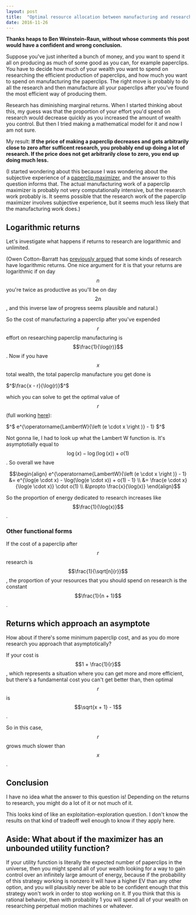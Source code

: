 ```yaml
---
layout: post
title:  "Optimal resource allocation between manufacturing and research"
date: 2016-11-26
---
```


**Thanks heaps to Ben Weinstein-Raun, without whose comments this post would have a confident and wrong conclusion.**

Suppose you've just inherited a bunch of money, and you want to spend it all on producing as much of some good as you can, for example paperclips. You have to decide how much of your wealth you want to spend on researching the efficient production of paperclips, and how much you want to spend on manufacturing the paperclips. The right move is probably to do all the research and then manufacture all your paperclips after you've found the most efficient way of producing them.

Research has diminishing marginal returns. When I started thinking about this, my guess was that the proportion of your effort you'd spend on research would decrease quickly as you increased the amount of wealth you control. But then I tried making a mathematical model for it and now I am not sure.

My result: **If the price of making a paperclip decreases and gets arbitrarily close to zero after sufficent research, you probably end up doing a lot of research. If the price does not get arbitrarily close to zero, you end up doing much less.**

(I started wondering about this because I was wondering about the subjective experience of a [paperclip maximizer](https://wiki.lesswrong.com/wiki/Paperclip_maximizer), and the answer to this question informs that. The actual manufacturing work of a paperclip maximizer is probably not very computationally intensive, but the research work probably is. It seems possible that the research work of the paperclip maximizer involves subjective experience, but it seems much less likely that the manufacturing work does.)

## Logarithmic returns

Let's investigate what happens if returns to research are logarithmic and unlimited.

(Owen Cotton-Barratt has [previously argued](http://www.fhi.ox.ac.uk/theory-of-log-returns/) that some kinds of research have logarithmic returns. One nice argument for it is that your returns are logarithmic if on day $$n$$ you're twice as productive as you'll be on day $$2n$$, and this inverse law of progress seems plausible and natural.)

So the cost of manufacturing a paperclip after you've expended $$r$$ effort on researching paperclip manufacturing is $$\frac{1}{\log(r)}$$. Now if you have $$x$$ total wealth, the total paperclip manufacture you get done is

$^$\frac{x - r}{\log(r)}$^$

which you can solve to get the optimal value of $$r$$ (full working [here](https://github.com/bshlgrs/economics-demos/blob/master/python/paperclip.py)):

$^$ e^{\operatorname{LambertW}{\left (e \cdot x \right )} - 1} $^$

Not gonna lie, I had to look up what the Lambert W function is. It's asymptotially equal to $$\log(x) - \log(\log(x)) + o(1)$$. So overall we have

$$\begin{align}
   e^{\operatorname{LambertW}{\left (e \cdot x \right )} - 1} &= e^{\log(e \cdot x) - \log(\log(e \cdot x)) + o(1) - 1} \\
 &= \frac{e \cdot x}{\log(e \cdot x)} \cdot o(1) \\
 &\propto \frac{x}{\log(x)}
\end{align}$$

So the proportion of energy dedicated to research increases like $$\frac{1}{\log(x)}$$.

### Other functional forms

If the cost of a paperclip after $$r$$ research is $$\frac{1}{\sqrt[n]{r}}$$, the proportion of your resources that you should spend on research is the constant $$\frac{1}{n + 1}$$.

## Returns which approach an asymptote

How about if there's some minimum paperclip cost, and as you do more research you approach that asymptotically?

If your cost is $$1 + \frac{1}{r}$$, which represents a situation where you can get more and more efficient, but there's a fundamental cost you can't get better than, then optimal $$r$$ is $$\sqrt{x + 1} - 1$$.

So in this case, $$r$$ grows much slower than $$x$$.

## Conclusion

I have no idea what the answer to this question is! Depending on the returns to research, you might do a lot of it or not much of it.

This looks kind of like an exploitation-exploration question. I don't know the results on that kind of tradeoff well enough to know if they apply here.

## Aside: What about if the maximizer has an unbounded utility function?

If your utility function is literally the expected number of paperclips in the universe, then you might spend all of your wealth looking for a way to gain control over an infinitely large amount of energy, because if the probability of this strategy working is nonzero it will have a higher EV than any other option, and you will plausibly never be able to be confident enough that this strategy won't work in order to stop working on it. If you think that this is rational behavior, then with probability 1 you will spend all of your wealth on researching perpetual motion machines or whatever.

